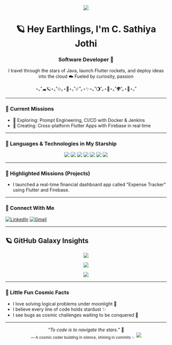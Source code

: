 <p align="center">
  <img src="https://readme-typing-svg.herokuapp.com?font=Orbitron&size=24&pause=1000&color=66FFF0&center=true&vCenter=true&width=600&lines=Hello!+I'm+C.+Sathiya+Jothi+!;MCA+Grad+%7C+Code+Astronaut;Launching+tech+from+Earth+to+Infinity+🚀" />
</p>


<h1 align="center">🪐 Hey Earthlings, I'm C. Sathiya Jothi</h1>
<h3 align="center">Software Developer 🌟</h3>

<p align="center">
  I travel through the stars of Java, launch Flutter rockets, and deploy ideas into the cloud ☁️  
  Fueled by curiosity, passion   
</p>

<p align="center">⋆｡˚☁︎🪐⋆｡˚✩｡⋆🚀⋆｡˚☄️˚｡⋆✨⋆｡˚🌖˚｡⋆🌟⋆｡˚🌍˚｡⋆🌌⋆｡˚</p>

---

### 🌠 Current Missions
 
- 🤖 Exploring: Prompt Engineering, CI/CD with Docker & Jenkins  
- 📱 Creating: Cross-platform Flutter Apps with Firebase in real time  
 

---

### 🚀 Languages & Technologies in My Starship

<p align="center">

  <img src="https://img.shields.io/badge/Java-1e1e2f?style=for-the-badge&logo=openjdk&logoColor=ffccbc&labelColor=29293d" />
  <img src="https://img.shields.io/badge/Flutter-2a1f3c?style=for-the-badge&logo=flutter&logoColor=80d8ff&labelColor=342a4c" />
  <img src="https://img.shields.io/badge/Firebase-2b1d1f?style=for-the-badge&logo=firebase&logoColor=ffd180&labelColor=3c2c2e" />
  <img src="https://img.shields.io/badge/Node.js-1a2d1f?style=for-the-badge&logo=node.js&logoColor=b9f6ca&labelColor=2b3f2f" />
  <img src="https://img.shields.io/badge/Express-2c2c2c?style=for-the-badge&logo=express&logoColor=ffffff&labelColor=3c3c3c" />
  
  <img src="https://img.shields.io/badge/MongoDB-1a2c1f?style=for-the-badge&logo=mongodb&logoColor=c8e6c9&labelColor=2c3f2c" />
  
  <img src="https://img.shields.io/badge/Git-2c1c1c?style=for-the-badge&logo=git&logoColor=ff8a65&labelColor=3c2120" />
  

</p>

---

### 🌌 Highlighted Missions (Projects)

- I launched a real-time financial dashboard app called "Expense Tracker" using Flutter and Firebase.

---


### 📡 Connect With Me

[![LinkedIn](https://img.shields.io/badge/LinkedIn-2a2c3c?style=for-the-badge&logo=linkedin&logoColor=82b1ff)](https://www.linkedin.com/in/sathiyajothi007)
[![Gmail](https://img.shields.io/badge/Gmail-2a1a1a?style=for-the-badge&logo=gmail&logoColor=ff8a80)](mailto:sathiyajothic@gmail.com)

---

## 🪐 GitHub Galaxy Insights

<p align="center">
  <img src="https://github-readme-stats.vercel.app/api?username=sathiya9944&show_icons=true&theme=tokyonight&border_radius=15&hide_title=true" />
</p>

<p align="center">
  <img src="https://github-readme-stats.vercel.app/api/top-langs/?username=sathiya9944&layout=compact&theme=tokyonight&langs_count=6" />
</p>

<p align="center">
  <img src="https://github-readme-streak-stats.herokuapp.com/?user=sathiya9944&theme=tokyonight&hide_border=false&date_format=M%20j%5B%2C%20Y%5D" />
</p>

---

### 🌠 Little Fun Cosmic Facts
- I love solving logical problems under moonlight 🌙  
- I believe every line of code holds stardust ✨  
- I see bugs as cosmic challenges waiting to be conquered 🌌  

---

<p align="center">
  <i>“To code is to navigate the stars.”</i> 🌟<br>
  <sub>— A cosmic coder building in silence, shining in commits ✨</sub>  
  <img src="https://capsule-render.vercel.app/api?type=waving&color=0:66fff0,100:3b3bff&height=100&section=footer&text=🌌+Thanks+for+Visiting+My+Universe!+🌠&fontColor=ffffff&fontSize=22"/>
</p>
